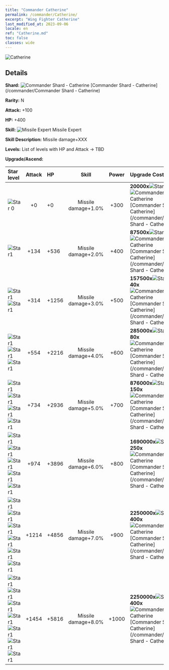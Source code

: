 ```yaml
---
title: "Commander Catherine"
permalink: /commander/Catherine/
excerpt: "Wing Fighter Catherine"
last_modified_at: 2023-09-06
locale: en
ref: "Catherine.md"
toc: false
classes: wide
---
```



 ![Catherine](/images/commander/actor_debris_1.png)

## Details

 **Shard:** ![Commander Shard - Catherine](/images/commander/actor_debris_1_zbsx_img9.png) [Commander Shard - Catherine](/commander/Commander Shard - Catherine) 

 **Rarity:** N 

 **Attack:** +100

 **HP:** +400

 **Skill:** ![Missile Expert](/images/commander/actor_skill_03_p.png) Missile Expert

 **Skill Description:**  Missile damage+XXX

 **Levels:**  List of levels with HP and Attack -> TBD

 **Upgrade/Ascend:**  

  |  Star level | Attack | HP |  Skill | Power | Upgrade Costs |
  |:------|:----:|:------|:-------:|:---------:|:--------------|
  | ![Star 0](/images/s0.png)  | +0  | +0  | Missile damage+1.0%  | +300  | **20000x**![Stars](/images/item/Stars_p.png)[Stars](/item/Stars_2/), **10x**![Commander Shard - Catherine](/images/commander/actor_debris_1_zbsx_img9.png)[Commander Shard - Catherine](/commander/Commander Shard - Catherine) |
  | ![Star1](/images/s1.png)  | +134  | +536  | Missile damage+2.0%  | +400  | **87500x**![Stars](/images/item/Stars_p.png)[Stars](/item/Stars_2/), **20x**![Commander Shard - Catherine](/images/commander/actor_debris_1_zbsx_img9.png)[Commander Shard - Catherine](/commander/Commander Shard - Catherine) |
  | ![Star1](/images/s1.png)![Star1](/images/s1.png)  | +314  | +1256  | Missile damage+3.0%  | +500  | **157500x**![Stars](/images/item/Stars_p.png)[Stars](/item/Stars_2/), **40x**![Commander Shard - Catherine](/images/commander/actor_debris_1_zbsx_img9.png)[Commander Shard - Catherine](/commander/Commander Shard - Catherine) |
  | ![Star1](/images/s1.png)![Star1](/images/s1.png)![Star1](/images/s1.png)  | +554  | +2216  | Missile damage+4.0%  | +600  | **285000x**![Stars](/images/item/Stars_p.png)[Stars](/item/Stars_2/), **80x**![Commander Shard - Catherine](/images/commander/actor_debris_1_zbsx_img9.png)[Commander Shard - Catherine](/commander/Commander Shard - Catherine) |
  | ![Star1](/images/s1.png)![Star1](/images/s1.png)![Star1](/images/s1.png)![Star1](/images/s1.png)  | +734  | +2936  | Missile damage+5.0%  | +700  | **876000x**![Stars](/images/item/Stars_p.png)[Stars](/item/Stars_2/), **150x**![Commander Shard - Catherine](/images/commander/actor_debris_1_zbsx_img9.png)[Commander Shard - Catherine](/commander/Commander Shard - Catherine) |
  | ![Star1](/images/s1.png)![Star1](/images/s1.png)![Star1](/images/s1.png)![Star1](/images/s1.png)![Star1](/images/s1.png)  | +974  | +3896  | Missile damage+6.0%  | +800  | **1690000x**![Stars](/images/item/Stars_p.png)[Stars](/item/Stars_2/), **250x**![Commander Shard - Catherine](/images/commander/actor_debris_1_zbsx_img9.png)[Commander Shard - Catherine](/commander/Commander Shard - Catherine) |
  | ![Star1](/images/s1.png)![Star1](/images/s1.png)![Star1](/images/s1.png)![Star1](/images/s1.png)![Star1](/images/s1.png)![Star1](/images/s1.png)  | +1214  | +4856  | Missile damage+7.0%  | +900  | **2250000x**![Stars](/images/item/Stars_p.png)[Stars](/item/Stars_2/), **400x**![Commander Shard - Catherine](/images/commander/actor_debris_1_zbsx_img9.png)[Commander Shard - Catherine](/commander/Commander Shard - Catherine) |
  | ![Star1](/images/s1.png)![Star1](/images/s1.png)![Star1](/images/s1.png)![Star1](/images/s1.png)![Star1](/images/s1.png)![Star1](/images/s1.png)![Star1](/images/s1.png)  | +1454  | +5816  | Missile damage+8.0%  | +1000  | **2250000x**![Stars](/images/item/Stars_p.png)[Stars](/item/Stars_2/), **400x**![Commander Shard - Catherine](/images/commander/actor_debris_1_zbsx_img9.png)[Commander Shard - Catherine](/commander/Commander Shard - Catherine) |

